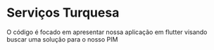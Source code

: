 #  Serviços Turquesa
O código é focado em apresentar nossa aplicação em flutter visando buscar uma solução para o nosso PIM

